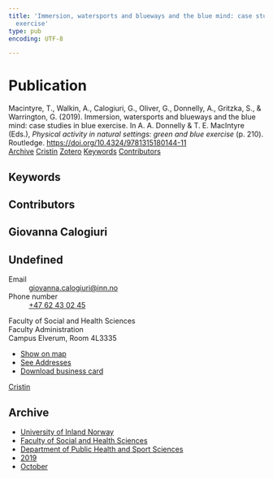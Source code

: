 ```yaml
---
title: 'Immersion, watersports and blueways and the blue mind: case studies in blue
  exercise'
type: pub
encoding: UTF-8

---
```

<h1>Publication</h1>
<article id="csl-bib-container-IL6YSX9J" class="csl-bib-container">
  <div class="csl-bib-body"> <div class="csl-entry">Macintyre, T., Walkin, A., Calogiuri, G., Oliver, G., Donnelly, A., Gritzka, S., &#38; Warrington, G. (2019). Immersion, watersports and blueways and the blue mind: case studies in blue exercise. In A. A. Donnelly &#38; T. E. MacIntyre (Eds.), <i>Physical activity in natural settings: green and blue exercise</i> (p. 210). Routledge. <a href="https://doi.org/10.4324/9781315180144-11">https://doi.org/10.4324/9781315180144-11</a></div> </div>
  <div class="csl-bib-buttons">
    <a href="#taxonomy-article-IL6YSX9J" alt="archive" class="csl-bib-button">Archive</a>
    <a href="https://app.cristin.no/results/show.jsf?id=1740994" alt="Cristin" class="csl-bib-button">Cristin</a>
    <a href="http://zotero.org/groups/5881554/items/IL6YSX9J" alt="Zotero" class="csl-bib-button">Zotero</a>
    <a href="#keywords-article-IL6YSX9J" alt="keywords" class="csl-bib-button">Keywords</a>
    <a href="#contributors-article-IL6YSX9J" alt="contributors" class="csl-bib-button">Contributors</a>
  </div>
  <div id="csl-bib-meta-container-IL6YSX9J"></div>
</article>
<div id="csl-bib-meta-IL6YSX9J" class="csl-bib-meta">
  <article id="keywords-article-IL6YSX9J" class="keywords-article">
    <h1>Keywords</h1>
    
  </article>
  <article id="contributors-article-IL6YSX9J" class="contributors-article">
    <h1>Contributors</h1>
    <div class="personas"> <div class="vrtx-hinn-person-card"> <div class="photo"> <i class="lar la-user-circle missing-person"></i> </div> <div class="info"> <hgroup><h1>Giovanna Calogiuri</h1> <h2>Undefined</h2> </hgroup><dl> <dt>Email</dt> <dd> <a href="mailto:giovanna.calogiuri@inn.no">giovanna.calogiuri@inn.no</a> </dd> <dt>Phone number</dt> <dd><a href="tel:+4762430245"> +47 62 43 02 45 </a></dd> </dl> <p> Faculty of Social and Health Sciences<br> Faculty Administration<br> Campus Elverum, Room 4L3335 </p> <ul class="vrtx-hinn-links"> <li><a href="https://www.google.com/maps?q=60.88177,11.53669">Show on map</a></li> <li><a href="https://www.inn.no/english/find-an-employee/giovanna-calogiuri.html#vrtx-hinn-addresses">See Addresses</a></li> <li><a href="https://www.inn.no/english/find-an-employee/giovanna-calogiuri.html?vrtx=vcf">Download business card</a></li> </ul> </div> </div> <a href="https://app.cristin.no/persons/show.jsf?id=358086" alt="Cristin URL" class="personas-cristin">Cristin</a> </div>
  </article>
  <article id="taxonomy-article-IL6YSX9J" class="taxonomy-article">
    <h1>Archive</h1>
    <ul>
      <li>
        <a href="/en/archive/?key=3DCRN523">University of Inland Norway</a>
      </li>
      <li>
        <a href="/en/archive/?key=IDKFS3MX">Faculty of Social and Health Sciences</a>
      </li>
      <li>
        <a href="/en/archive/?key=FJXE3Z8X">Department of Public Health and Sport Sciences</a>
      </li>
      <li>
        <a href="/en/archive/?key=MXF6ZEHK">2019</a>
      </li>
      <li>
        <a href="/en/archive/?key=9FZBZQHK">October</a>
      </li>
    </ul>
  </article>
</div>
